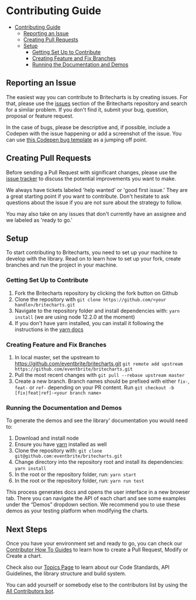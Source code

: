 # Contributing Guide

<!-- @import "[TOC]" {cmd="toc" depthFrom=1 depthTo=6 orderedList=false} -->

<!-- code_chunk_output -->

* [Contributing Guide](#contributing-guide)
	* [Reporting an Issue](#reporting-an-issue)
	* [Creating Pull Requests](#creating-pull-requests)
	* [Setup](#setup)
		* [Getting Set Up to Contribute](#getting-set-up-to-contribute)
		* [Creating Feature and Fix Branches](#creating-feature-and-fix-branches)
		* [Running the Documentation and Demos](#running-the-documentation-and-demos)

<!-- /code_chunk_output -->

## Reporting an Issue
The easiest way you can contribute to Britecharts is by creating issues. For that, please use the [issues][issues] section of the Britecharts repository and search for a similar problem. If you don't find it, submit your bug, question, proposal or feature request.

In the case of bugs, please be descriptive and, if possible, include a Codepen with the issue happening or add a screenshot of the issue. You can use [this Codepen bug template](https://codepen.io/Britecharts/pen/PRyZNy?editors=1010#0) as a jumping off point.


## Creating Pull Requests
Before sending a Pull Request with significant changes, please use the [issue tracker][issues] to discuss the potential improvements you want to make.

We always have tickets labeled 'help wanted' or 'good first issue.' They are a great starting point if you want to contribute. Don't hesitate to ask questions about the issue if you are not sure about the strategy to follow.

You may also take on any issues that don't currently have an assignee and we labeled as 'ready to go.'

## Setup
To start contributing to Britecharts, you need to set up your machine to develop with the library. Read on to learn how to set up your fork, create branches and run the project in your machine.

### Getting Set Up to Contribute
1. Fork the Britecharts repository by clicking the fork button on Github
2. Clone the repository with `git clone https://github.com/<your handle>/britecharts.git`
3. Navigate to the repository folder and install dependencies with: `yarn install` (we are using node 12.2.0 at the moment)
4. If you don't have yarn installed, you can install it following the instructions in the [yarn docs][yarn]

### Creating Feature and Fix Branches
1. In local master, set the upstream to https://github.com/eventbrite/britecharts.git
`git remote add upstream https://github.com/eventbrite/britecharts.git`
2. Pull the most recent changes with `git pull --rebase upstream master`
3. Create a new branch. Branch names should be prefixed with either `fix-`, `feat-` or `ref-` depending on your PR content. Run `git checkout -b [fix|feat|ref]-<your branch name>`

### Running the Documentation and Demos
To generate the demos and see the library' documentation you would need to:

1. Download and install node
1. Ensure you have [yarn][yarn] installed as well
1. Clone the repository with:
    `git clone git@github.com:eventbrite/britecharts.git`
1. Change directory into the repository root and install its dependencies:
    `yarn install`
1. In the root or the repository folder, run:
    `yarn start`
1. In the root or the repository folder, run:
    `yarn run test`

This process generates docs and opens the user interface in a new browser tab. There you can navigate the API of each chart and see some examples under the “Demos” dropdown section. We recommend you to use these demos as your testing platform when modifying the charts.

## Next Steps
Once you have your environment set and ready to go, you can check our [Contributor How To Guides][contributorHowTo] to learn how to create a Pull Request, Modify or Create a chart.

Check also our [Topics Page][topicsPage] to learn about our Code Standards, API Guidelines, the library structure and build system.

You can add yourself or somebody else to the contributors list by using the [All Contributors bot][allContributorsBot].

[yarn]: https://yarnpkg.com/lang/en/docs/install/
[issues]: https://github.com/eventbrite/britecharts/issues
[contributorHowTo]: http://eventbrite.github.io/britecharts/contributor-how-to-guides.html
[topicsPage]: http://eventbrite.github.io/britecharts/topics-index.html
[allContributorsBot]: https://allcontributors.org/docs/en/bot/usage